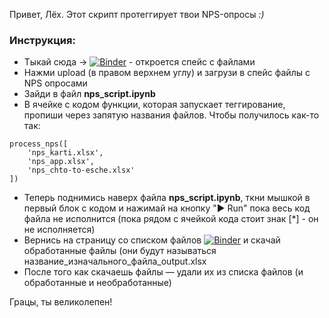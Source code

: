 Привет, Лёх. Этот скрипт протеггирует твои NPS-опросы _:)_

### Инструкция:
- Тыкай сюда -> [![Binder](https://mybinder.org/badge_logo.svg)](https://mybinder.org/v2/gh/vapapaiva/nps_tagger_notebook/HEAD?filepath=https%3A%2F%2Fgithub.com%2Fvapapaiva%2Fnps_tagger_notebook%2Fblob%2Fmaster%2Fnps_script.ipynb) - откроется спейс с файлами
- Нажми upload (в правом верхнем углу) и загрузи в спейс файлы с NPS опросами
- Зайди в файл **nps_script.ipynb**
- В ячейке с кодом функции, которая запускает теггирование, пропиши через запятую названия файлов. Чтобы получилось как-то так: 
```
process_nps([
    'nps_karti.xlsx',
    'nps_app.xlsx',
    'nps_chto-to-esche.xlsx'
]) 
```
- Теперь поднимись наверх файла **nps_script.ipynb**, ткни мышкой в первый блок с кодом и нажимай на кнопку "▶ Run" пока весь код файла не исполнится (пока рядом с ячейкой кода стоит знак [*] - он не исполняется)
- Вернись на страницу со списком файлов [![Binder](https://mybinder.org/badge_logo.svg)](https://mybinder.org/v2/gh/vapapaiva/nps_tagger_notebook/HEAD?filepath=https%3A%2F%2Fgithub.com%2Fvapapaiva%2Fnps_tagger_notebook%2Fblob%2Fmaster%2Fnps_script.ipynb) и скачай обработанные файлы (они будут называться название_изначального_файла_output.xlsx
- После того как скачаешь файлы — удали их из списка файлов (и обработанные и необработанные)

Грацы, ты великолепен!
